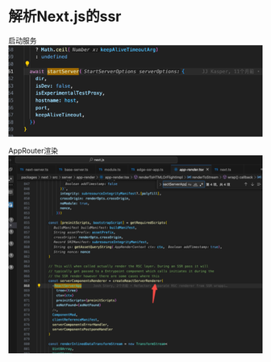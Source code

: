 # 解析Next.js的ssr

启动服务
![Alt text](./images/image.png)


AppRouter渲染
![Alt text](./images/image-1.png)